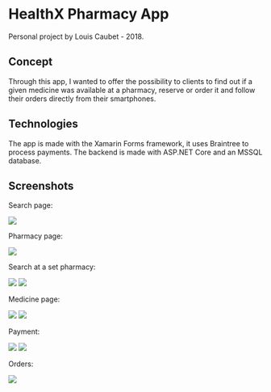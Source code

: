 # HealthX Pharmacy App

Personal project by Louis Caubet - 2018.

## Concept

Through this app, I wanted to offer the possibility to clients to find out if a given medicine was available at a pharmacy, reserve or order it and follow their orders directly from their smartphones.

## Technologies

The app is made with the Xamarin Forms framework, it uses Braintree to process payments. The backend is made with ASP.NET Core and an MSSQL database.

## Screenshots

Search page:

![](https://github.com/LouisCaubet/HealthX/blob/main/screenshots/Search.jpg)

Pharmacy page:

![](https://github.com/LouisCaubet/HealthX/blob/main/screenshots/Pharmacy.jpg)

Search at a set pharmacy:

![](https://github.com/LouisCaubet/HealthX/blob/main/screenshots/SearchAtPharmacy.jpg)
![](https://github.com/LouisCaubet/HealthX/blob/main/screenshots/SearchAtPharmacy2.jpg)

Medicine page:

![](https://github.com/LouisCaubet/HealthX/blob/main/screenshots/ParacetamolScreen1.PNG)
![](https://github.com/LouisCaubet/HealthX/blob/main/screenshots/ParacetamolScreen2.PNG)

Payment:

![](https://github.com/LouisCaubet/HealthX/blob/main/screenshots/PaymentMethod.jpg)
![](https://github.com/LouisCaubet/HealthX/blob/main/screenshots/CardInfo.jpg)

Orders:

![](https://github.com/LouisCaubet/HealthX/blob/main/screenshots/Orders.jpg)
